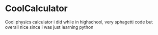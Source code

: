 # CoolCalculator
Cool physics calculator i did while in highschool, very sphagetti code but overall nice since i was just learning python
